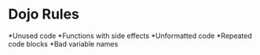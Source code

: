 Dojo Rules
==========
*Unused code
*Functions with side effects
*Unformatted code
*Repeated code blocks
*Bad variable names
